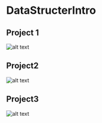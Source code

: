 # DataStructerIntro

## Project 1
![alt text](https://i.hizliresim.com/bxrn3cn.png)

## Project2
![alt text](https://i.hizliresim.com/2fjplyz.png)

## Project3
![alt text](https://i.hizliresim.com/6cu29q0.png)

